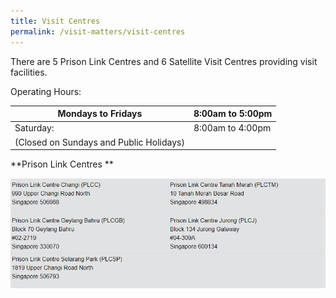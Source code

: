 ```yaml
---
title: Visit Centres
permalink: /visit-matters/visit-centres
---
```

There are 5 Prison Link Centres and 6 Satellite Visit Centres providing visit facilities.

Operating Hours:

| Mondays to Fridays| 	8:00am to 5:00pm |
| -------- | -------- | 
| Saturday:    | 8:00am to 4:00pm   | 
| (Closed on Sundays and Public Holidays)|  |

**Prison Link Centres **

![Alt text for image on Isomer site](/images/image-library/Prison%20Link%20Centres.png)

